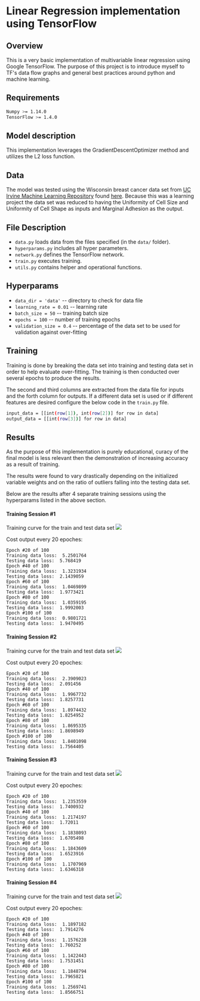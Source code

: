 # Linear Regression implementation using TensorFlow

## Overview
This is a very basic implementation of multivariable linear regression using Google TensorFlow. The purpose of this project is to introduce myself to TF's data flow graphs and general best practices around python and machine learning.

## Requirements
```bash
Numpy >= 1.14.0
TensorFlow >= 1.4.0
```

## Model description
This implementation leverages the GradientDescentOptimizer method and utilizes the L2 loss function.

## Data
The model was tested using the Wisconsin breast cancer data set from [UC Irvine Machine Learning Repository](http://mlr.cs.umass.edu/ml/index.html) found [here](http://mlr.cs.umass.edu/ml/machine-learning-databases/breast-cancer-wisconsin/). Because this was a learning project the data set was reduced to having the Uniformity of Cell Size and Uniformity of Cell Shape as inputs and Marginal Adhesion as the output.

## File Description
* `data.py` loads data from the files specified (in the `data/` folder).
* `hyperparams.py` includes all hyper parameters.
* `network.py` defines the TensorFlow network.
* `train.py` executes training.
* `utils.py` contains helper and operational functions.

## Hyperparams
* `data_dir = 'data'` -- directory to check for data file
* `learning_rate = 0.01` -- learning rate
* `batch_size = 50` -- training batch size
* `epochs = 100` -- number of training epochs
* `validation_size = 0.4` -- percentage of the data set to be used for validation against over-fitting

## Training
Training is done by breaking the data set into training and testing data set in order to help evaluate over-fitting. The training is then conducted over several epochs to produce the results.

The second and third columns are extracted from the data file for inputs and the forth column for outputs. If a different data set is used or if different features are desired configure the below code in the `train.py` file.
```bash
input_data = [[int(row[1]), int(row[2])] for row in data]
output_data = [[int(row[3])] for row in data]
```

## Results
As the purpose of this implementation is purely educational, curacy of the final model is less relevant then the demonstration of increasing accuracy as a result of training. 

The results were found to vary drastically depending on the initialized variable weights and on the ratio of outliers falling into the testing data set. 

Below are the results after 4 separate training sessions using the hyperparams listed in the above section.

#### Training Session #1

Training curve for the train and test data set 
<img src="fig/session_1_fig.svg">

Cost output every 20 epoches:
```
Epoch #20 of 100
Training data loss:  5.2501764
Testing data loss:  5.768419
Epoch #40 of 100
Training data loss:  1.3231934
Testing data loss:  2.1439059
Epoch #60 of 100
Training data loss:  1.0469899
Testing data loss:  1.9773421
Epoch #80 of 100
Training data loss:  1.0359195
Testing data loss:  1.9992003
Epoch #100 of 100
Training data loss:  0.9801721
Testing data loss:  1.9470495
```

#### Training Session #2

Training curve for the train and test data set 
<img src="fig/session_2_fig.svg">

Cost output every 20 epoches:
```
Epoch #20 of 100
Training data loss:  2.3909023
Testing data loss:  2.091456
Epoch #40 of 100
Training data loss:  1.9967732
Testing data loss:  1.8257731
Epoch #60 of 100
Training data loss:  1.8974432
Testing data loss:  1.8254952
Epoch #80 of 100
Training data loss:  1.8695335
Testing data loss:  1.8698949
Epoch #100 of 100
Training data loss:  1.8401098
Testing data loss:  1.7564405
```

#### Training Session #3

Training curve for the train and test data set 
<img src="fig/session_3_fig.svg">

Cost output every 20 epoches:
```
Epoch #20 of 100
Training data loss:  1.2353559
Testing data loss:  1.7400932
Epoch #40 of 100
Training data loss:  1.2174197
Testing data loss:  1.72011
Epoch #60 of 100
Training data loss:  1.1838093
Testing data loss:  1.6705498
Epoch #80 of 100
Training data loss:  1.1843609
Testing data loss:  1.6523916
Epoch #100 of 100
Training data loss:  1.1707969
Testing data loss:  1.6346318
```


#### Training Session #4

Training curve for the train and test data set 
<img src="fig/session_4_fig.svg">

Cost output every 20 epoches:
```
Epoch #20 of 100
Training data loss:  1.1897182
Testing data loss:  1.7914276
Epoch #40 of 100
Training data loss:  1.1576228
Testing data loss:  1.760252
Epoch #60 of 100
Training data loss:  1.1422443
Testing data loss:  1.7531451
Epoch #80 of 100
Training data loss:  1.1848794
Testing data loss:  1.7965821
Epoch #100 of 100
Training data loss:  1.2569741
Testing data loss:  1.8566751
```
